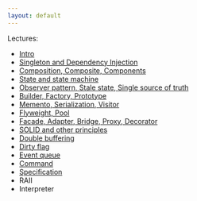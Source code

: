```yaml
---
layout: default
---
```


Lectures:

- [Intro](00_intro.html)
- [Singleton and Dependency Injection](01_singleton_and_di.html)
- [Composition, Composite, Components](02_components.html)
- [State and state machine](03_state.html)
- [Observer pattern, Stale state, Single source of truth](04_observer.html)
- [Builder, Factory, Prototype](05_builder_factory_proto.html)
- [Memento, Serialization, Visitor](06_memento_visitor_serialization.html)
- [Flyweight, Pool](07_flyweight_pool.html)
- [Facade, Adapter, Bridge, Proxy, Decorator](08_adapter_bridge_proxy.html)
- [SOLID and other principles](e2_solid.html)
- [Double buffering](e0_double_buffer.html)
- [Dirty flag](e1_dirty_flag.html)
- [Event queue](e3_event_queue.html)
- [Command](e4_command.html)
- [Specification](e5_specification.html)
- RAII
- Interpreter
